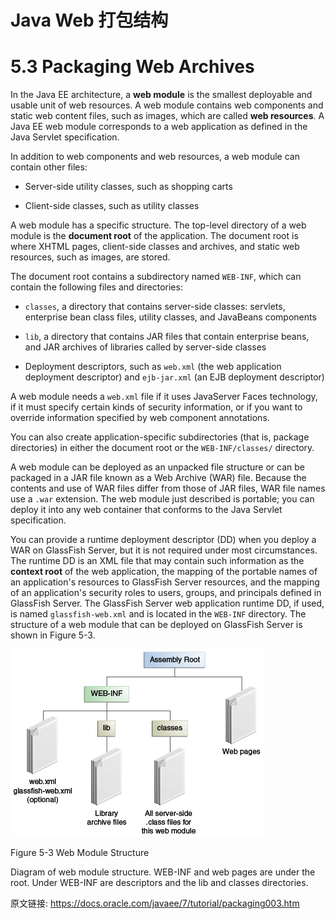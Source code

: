 # Java Web 打包结构


# 5.3 Packaging Web Archives

In the Java EE architecture, a **web module** is the smallest deployable and usable unit of web resources. A web module contains web components and static web content files, such as images, which are called **web resources**. A Java EE web module corresponds to a web application as defined in the Java Servlet specification.

In addition to web components and web resources, a web module can contain other files:

- Server-side utility classes, such as shopping carts

- Client-side classes, such as utility classes

A web module has a specific structure. The top-level directory of a web module is the **document root** of the application. The document root is where XHTML pages, client-side classes and archives, and static web resources, such as images, are stored.

The document root contains a subdirectory named `WEB-INF`, which can contain the following files and directories:

- `classes`, a directory that contains server-side classes: servlets, enterprise bean class files, utility classes, and JavaBeans components

- `lib`, a directory that contains JAR files that contain enterprise beans, and JAR archives of libraries called by server-side classes

- Deployment descriptors, such as `web.xml` (the web application deployment descriptor) and `ejb-jar.xml` (an EJB deployment descriptor)

A web module needs a `web.xml` file if it uses JavaServer Faces technology, if it must specify certain kinds of security information, or if you want to override information specified by web component annotations.

You can also create application-specific subdirectories (that is, package directories) in either the document root or the `WEB-INF/classes/` directory.

A web module can be deployed as an unpacked file structure or can be packaged in a JAR file known as a Web Archive (WAR) file. Because the contents and use of WAR files differ from those of JAR files, WAR file names use a `.war` extension. The web module just described is portable; you can deploy it into any web container that conforms to the Java Servlet specification.

You can provide a runtime deployment descriptor (DD) when you deploy a WAR on GlassFish Server, but it is not required under most circumstances. The runtime DD is an XML file that may contain such information as the **context root** of the web application, the mapping of the portable names of an application's resources to GlassFish Server resources, and the mapping of an application's security roles to users, groups, and principals defined in GlassFish Server. The GlassFish Server web application runtime DD, if used, is named `glassfish-web.xml` and is located in the `WEB-INF` directory. The structure of a web module that can be deployed on GlassFish Server is shown in Figure 5-3.

![](01_jee_web_module_structure.png)

Figure 5-3 Web Module Structure


Diagram of web module structure. WEB-INF and web pages are under the root. Under WEB-INF are descriptors and the lib and classes directories.


原文链接: <https://docs.oracle.com/javaee/7/tutorial/packaging003.htm>
